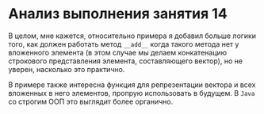 # Анализ выполнения занятия 14

В целом, мне кажется, относительно примера я добавил больше логики того,
как должен работать метод `__add__` когда такого метода нет у вложенного элемента (в этом случае мы делаем конкатенацию строкового представления элемента, составляющего вектор), но не уверен, насколько это практично.

В примере также интересна функция для репрезентации вектора и всех вложенных в него элементов, пропрую использовать в будущем.
В `Java` со строгим ООП это выглядит более органично.
